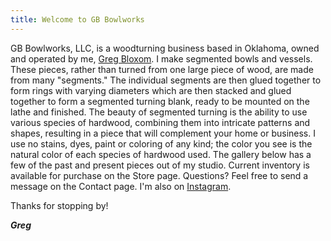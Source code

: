 ```yaml
---
title: Welcome to GB Bowlworks
---
```

GB Bowlworks, LLC, is a woodturning business based in Oklahoma, owned and operated by me, [Greg Bloxom](/about). I make segmented bowls and vessels.  These pieces, rather than turned from one large piece of wood, are made from many "segments." The individual segments are then glued together to form rings with varying diameters which are then stacked and glued together to form a segmented turning blank, ready to be mounted on the lathe and finished. The beauty of segmented turning is the ability to use various species of hardwood, combining them into intricate patterns and shapes, resulting in a piece that will complement your home or business. I use no stains, dyes, paint or coloring of any kind; the color you see is the natural color of each species of hardwood used. The gallery below has a few of the past and present pieces out of my studio. Current inventory is available for purchase on the Store page. Questions? Feel free to send a message on the Contact page. I'm also on [Instagram](https://www.instagram.com/gbbowlworks/).

Thanks for stopping by!

***Greg***